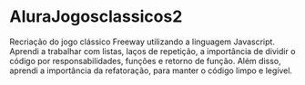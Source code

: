 # AluraJogosclassicos2
Recriação do jogo clássico Freeway utilizando a linguagem Javascript. Aprendi a trabalhar com listas, laços de repetição, a importância de dividir o código por responsabilidades, funções e retorno de função. Além disso, aprendi a importância da refatoração, para manter o código limpo e legível.
